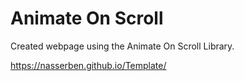 # Animate On Scroll

Created webpage using the Animate On Scroll Library.


https://nasserben.github.io/Template/
